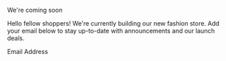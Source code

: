 We're coming soon

Hello fellow shoppers! We're currently building our new fashion store.
Add your email below to stay up-to-date with announcements and our launch deals.

Email Address

